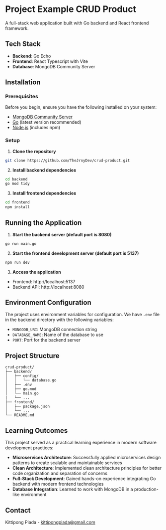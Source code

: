 # Project Example CRUD Product

A full-stack web application built with Go backend and React frontend framework.

## Tech Stack

- **Backend**: Go Echo
- **Frontend**: React Typescript with Vite
- **Database**: MongoDB Community Server

## Installation

### Prerequisites

Before you begin, ensure you have the following installed on your system:

- [MongoDB Community Server](https://www.mongodb.com/try/download/community)
- [Go](https://golang.org/dl/) (latest version recommended)
- [Node.js](https://nodejs.org/) (includes npm)

### Setup

1. **Clone the repository**
```bash
git clone https://github.com/TheJrnyDev/crud-product.git
```

2. **Install backend dependencies**
```bash
cd backend
go mod tidy
```

3. **Install frontend dependencies**
```bash
cd frontend
npm install
```

## Running the Application

1. **Start the backend server (default port is 8080)**
```bash
go run main.go
```

2. **Start the frontend development server (default port is 5137)**
```bash
npm run dev
```

3. **Access the application**
- Frontend: http://localhost:5137
- Backend API: http://localhost:8080

## Environment Configuration

The project uses environment variables for configuration. We have `.env` file in the backend directory with the following variables:

- `MONGODB_URI`: MongoDB connection string
- `DATABASE_NAME`: Name of the database to use
- `PORT`: Port for the backend server

## Project Structure

```
crud-product/
├── backend/
│   ├── config/
│   │   └── database.go
│   ├── .env
│   ├── go.mod
│   └── main.go
|   └── ...
├── frontend/
│   ├── package.json
│   └── ...
└── README.md
```

## Learning Outcomes

This project served as a practical learning experience in modern software development practices:

- **Microservices Architecture**: Successfully applied microservices design patterns to create scalable and maintainable services
- **Clean Architecture**: Implemented clean architecture principles for better code organization and separation of concerns
- **Full-Stack Development**: Gained hands-on experience integrating Go backend with modern frontend technologies
- **Database Integration**: Learned to work with MongoDB in a production-like environment

## Contact

Kittipong Piada - kittipongpiada@gmail.com

